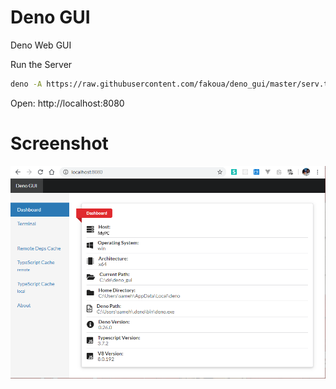 # Deno GUI
Deno Web GUI

Run the Server
```bash
deno -A https://raw.githubusercontent.com/fakoua/deno_gui/master/serv.ts
```
Open: http://localhost:8080

# Screenshot

![Deno GUI](https://raw.githubusercontent.com/fakoua/deno_gui/master/assets/deno_gui01.png)
